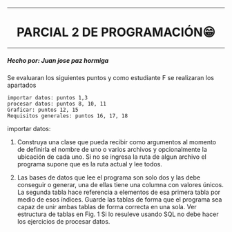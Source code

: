------------

<h1 align="center"> PARCIAL 2 DE PROGRAMACIÓN😁</h1>

------------
##### Hecho por: *Juan jose paz hormiga*
 
Se evaluaran los siguientes puntos y como estudiante F se realizaran los apartados

	importar datos: puntos 1,3
	procesar datos: puntos 8, 10, 11
	Graficar: puntos 12, 15
	Requisitos generales: puntos 16, 17, 18

importar datos: 

1. Construya una clase que pueda recibir como argumentos al momento de definirla el nombre de uno o varios archivos y opcionalmente la ubicación de cada uno. Si no se ingresa la ruta de algun archivo el programa supone que es la ruta actual y lee todos. 	
   
2. Las bases de datos que lee el programa son solo dos y las debe conseguir o generar, una de ellas tiene una columna con valores únicos. La segunda tabla hace referencia a elementos de esa primera tabla por medio de esos índices. Guarde las tablas de forma que el programa sea capaz de unir ambas tablas de forma correcta en una sola. Ver estructura de tablas en Fig. 1 Si lo resuleve usando SQL no debe hacer los ejercicios de procesar datos.


